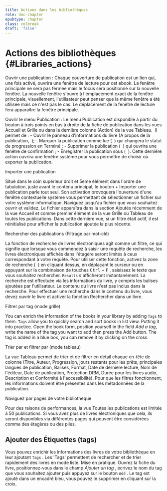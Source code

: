 ```yaml
---
title: Actions dans les bibliothèques
role: doc-chapter
epubtype: chapter
class: colbreak 
draft: 'false'
---
```


# Actions des bibliothèques {#Libraries_actions}

Ouvrir une publication : Chaque couverture de publication est un lien qui, une fois activé, ouvrira une fenêtre de lecture pour cet ebook. La fenêtre principale ne sera pas fermée mais le focus sera positionné sur la nouvelle fenêtre. La nouvelle fenêtre s'ouvre à l'emplacement exact de la fenêtre principale, visuellement, l'utilisateur peut penser que la même fenêtre a été utilisée mais ce n'est pas le cas. Le déplacement de la fenêtre de lecture fera apparaître la fenêtre principale.

Ouvrir le menu Publication : Le menu Publication est disponible à partir du bouton à trois points en bas à droite de la fiche de publication dans les vues Accueil et Grille ou dans la dernière colonne (Action) de la vue Tableau. <img src="../../resources/images/local_en/th3_library_grid_actions.png" class="icon" role="presentation" alt=""/><img src="../../resources/images/local_en/th3_library_table_actions.png" class="icon" role="presentation" alt=""/> Il permet de : - Ouvrir le panneau d'informations du livre (A propos de la publication, <img src="../../resources/images/icons3/info-icon.svg" class="icon" role="presentation" alt=""/> ); - Marquer la publication comme lue ( <img src="../../resources/images/icons3/doubleCheck-icon.svg" class="icon" role="presentation" alt=""/> ) qui changera le statut de progression en Terminé ; - Supprimer la publication ( <img src="../../resources/images/icons3/bin-icon.svg" class="icon" role="presentation" alt=""/> ) qui ouvrira une fenêtre de confirmation ; - Enregistrer la publication sous ( <img src="../../resources/images/icons3/SaveAs-icon.svg" class="icon" role="presentation" alt=""/> ). Cette dernière action ouvrira une fenêtre système pour vous permettre de choisir où exporter la publication.

Importer une publication

Situé dans le coin supérieur droit et 5ème élément dans l'ordre de tabulation, juste avant le contenu principal, le bouton <span class="ui_button">+ Importer une publication</span> parle tout seul. Son activation provoquera l'ouverture d'une fenêtre contextuelle système vous permettant de sélectionner un fichier sur votre système informatique. Naviguez jusqu'au fichier que vous souhaitez ouvrir et validez. Le fichier apparaîtra dans la section Ajoutés récemment de la vue Accueil et comme premier élément de la vue Grille ou Tableau de toutes les publications. Dans cette dernière vue, si un filtre était actif, il est réinitialisé pour afficher la publication ajoutée la plus récente.

Rechercher des publications (Filtrage par mot-clé)

La fonction de recherche de livres électroniques agit comme un filtre, ce qui signifie que lorsque vous commencez à saisir une requête de recherche, les livres électroniques affichés dans l'étagère seront limités à ceux correspondant à votre requête. Pour utiliser cette fonction, activez la zone de recherche ( <img src="../../resources/images/icons3/search-icon.svg" class="icon" role="presentation" alt=""/> ) en cliquant dessus, en déplaçant le curseur ou en appuyant sur la combinaison de touches <kbd>Ctrl</kbd> + <kbd>F</kbd> , saisissez le texte que vous souhaitez rechercher. `Results` s'afficheront instantanément. La recherche est effectuée via les informations du livre, y compris les balises ajoutées par l'utilisateur. Le contenu du livre n'est pas inclus dans la recherche. Pour effectuer une recherche dans le contenu du livre, vous devez ouvrir le livre et activer la fonction Rechercher dans un livre.

Filtrer par tag (mode grille)

You can enrich the information of the books in your library by adding `Tags` to them. `Tags` allow you to quickly search and sort books in list view. Putting it into practice. Open the book form, position yourself in the field *Add a tag*, write the name of the tag you want to add then press the <span class="ui_button">Add</span> button. The tag is added in a blue box, you can remove it by clicking on the cross.

Trier par et filtrer par (mode tableau)

La vue Tableau permet de trier et de filtrer en détail chaque en-tête de colonne (Titre, Auteur, Progression, jours restants pour les prêts, principales langues de publication, Balises, Format, Date de dernière lecture, Nom de l'éditeur, Date de publication, Protection DRM, Durée pour les livres audio, Description et Conformité à l'accessibilité). Pour que les filtres fonctionnent, les informations doivent être présentes dans les métadonnées de la publication.

Naviguez par pages de votre bibliothèque

Pour des raisons de performances, la vue Toutes les publications est limitée à 50 publications. Si vous avez plus de livres électroniques que cela, ils seront disponibles via différentes pages qui peuvent être considérées comme des étagères ou des piles. <img src="../../resources/images/local_en/th3_library_pages.png" class="icon" role="presentation" alt=""/>

## Ajouter des Étiquettes (tags)

Vous pouvez enrichir les informations des livres de votre bibliothèque en leur ajoutant `Tags` . Les 'Tags' permettent de rechercher et de trier rapidement des livres en mode liste. Mise en pratique. Ouvrez la fiche du livre, positionnez-vous dans le champ *Ajouter un tag* , écrivez le nom du tag que vous souhaitez ajouter puis appuyez sur le bouton `Add` . Le tag est ajouté dans un encadré bleu, vous pouvez le supprimer en cliquant sur la croix.
